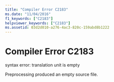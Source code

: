 ```yaml
---
title: "Compiler Error C2183"
ms.date: "11/04/2016"
f1_keywords: ["C2183"]
helpviewer_keywords: ["C2183"]
ms.assetid: 03d2d010-a276-4ac3-820c-159abd8b1222
---
```

# Compiler Error C2183

syntax error: translation unit is empty

Preprocessing produced an empty source file.
